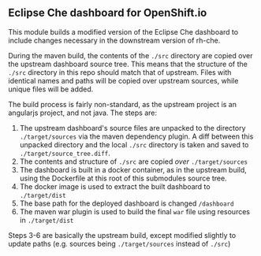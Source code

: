 ## Eclipse Che dashboard for OpenShift.io

This module builds a modified version of the Eclipse Che dashboard to include changes necessary in the downstream version of rh-che. 

During the maven build, the contents of the `./src` directory are copied over the upstream dashboard source tree. This means that the structure of the `./src` directory in this repo should match that of upstream. Files with identical names and paths will be copied over upstream sources, while unique files will be added.

The build process is fairly non-standard, as the upstream project is an angularjs project, and not java. The steps are:

1. The upstream dashboard's source files are unpacked to the directory `./target/sources` via the maven dependency plugin. A diff between this unpacked directory and the local `./src` directory is taken and saved to `./target/source_tree.diff`.
2. The contents and structure of `./src` are copied *over* `./target/sources`
3. The dashboard is built in a docker container, as in the upstream build, using the Dockerfile at this root of this submodules source tree.
4. The docker image is used to extract the built dashboard to `./target/dist`
5. The base path for the deployed dashboard is changed `/dashboard` 
6. The maven war plugin is used to build the final `war` file using resources in `./target/dist`

Steps 3-6 are basically the upstream build, except modified slightly to update paths (e.g. sources being `./target/sources` instead of `./src`)

